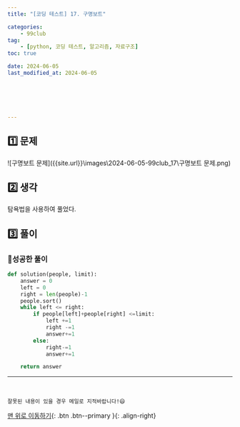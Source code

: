 ```yaml
---
title: "[코딩 테스트] 17. 구명보트"

categories: 
    - 99club
tag: 
    - [python, 코딩 테스트, 알고리즘, 자료구조]
toc: true

date: 2024-06-05
last_modified_at: 2024-06-05






---
```


## 1️⃣ 문제

![구명보트 문제]({{site.url}}\images\2024-06-05-99club_17\구명보트 문제.png)

## 2️⃣ 생각

탐욕법을 사용하여 풀었다.

## 3️⃣ 풀이

### 🔸성공한 풀이

```python
def solution(people, limit):
    answer = 0
    left = 0
    right = len(people)-1
    people.sort()
    while left <= right:
        if people[left]+people[right] <=limit:
            left +=1
            right -=1
            answer+=1
        else:
            right-=1
            answer+=1

    return answer
```




***

<br>

    잘못된 내용이 있을 경우 메일로 지적바랍니다!😄

[맨 위로 이동하기](#){: .btn .btn--primary }{: .align-right}